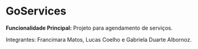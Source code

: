 # GoServices

**Funcionalidade Principal:** Projeto para agendamento de serviços.

Integrantes:
 Francimara Matos, Lucas Coelho e Gabriela Duarte Albornoz.
